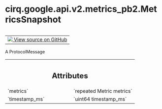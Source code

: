 <div itemscope itemtype="http://developers.google.com/ReferenceObject">
<meta itemprop="name" content="cirq.google.api.v2.metrics_pb2.MetricsSnapshot" />
<meta itemprop="path" content="Stable" />
</div>

# cirq.google.api.v2.metrics_pb2.MetricsSnapshot

<!-- Insert buttons and diff -->

<table class="tfo-notebook-buttons tfo-api" align="left">

<td>
  <a target="_blank" href="https://github.com/quantumlib/cirq/tree/master/cirq/google/api/v2/metrics.proto">
    <img src="https://www.tensorflow.org/images/GitHub-Mark-32px.png" />
    View source on GitHub
  </a>
</td>
</table>



A ProtocolMessage

<!-- Placeholder for "Used in" -->




<!-- Tabular view -->
 <table class="responsive fixed orange">
<colgroup><col width="214px"><col></colgroup>
<tr><th colspan="2"><h2 class="add-link">Attributes</h2></th></tr>

<tr>
<td>
`metrics`
</td>
<td>
`repeated Metric metrics`
</td>
</tr><tr>
<td>
`timestamp_ms`
</td>
<td>
`uint64 timestamp_ms`
</td>
</tr>
</table>



